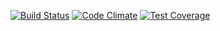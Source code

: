 [![Build Status](https://travis-ci.org/thegcat/oskiosk.svg?branch=master)](https://travis-ci.org/thegcat/oskiosk)
[![Code Climate](https://codeclimate.com/github/thegcat/oskiosk/badges/gpa.svg)](https://codeclimate.com/github/thegcat/oskiosk)
[![Test Coverage](https://codeclimate.com/github/thegcat/oskiosk/badges/coverage.svg)](https://codeclimate.com/github/thegcat/oskiosk)
